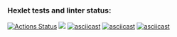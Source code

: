 ### Hexlet tests and linter status:
[![Actions Status](https://github.com/JoeCapHuang/python-project-49/actions/workflows/hexlet-check.yml/badge.svg)](https://github.com/JoeCapHuang/python-project-49/actions)
<a href="https://codeclimate.com/github/JoeCapHuang/python-project-49/maintainability"><img src="https://api.codeclimate.com/v1/badges/a0c6b2cb0ea0b5d1fecd/maintainability" /></a>
[![asciicast](https://asciinema.org/a/3qi0RxCTbpsxR2TREET320IPl.svg)](https://asciinema.org/a/3qi0RxCTbpsxR2TREET320IPl)
[![asciicast](https://asciinema.org/a/h3HUj3Q1fthkD9p6YXW8wXSWn.svg)](https://asciinema.org/a/h3HUj3Q1fthkD9p6YXW8wXSWn)
[![asciicast](https://asciinema.org/a/3fJ5G6upBC8fFiVmUqMSXfrCu.svg)](https://asciinema.org/a/3fJ5G6upBC8fFiVmUqMSXfrCu)
